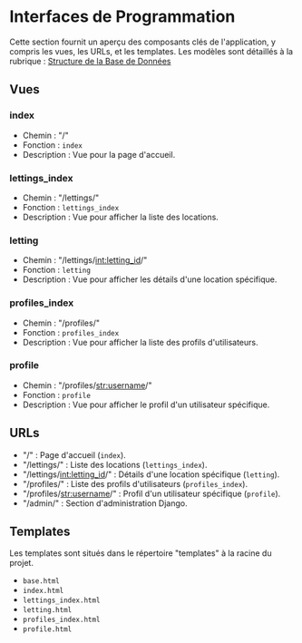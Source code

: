# Interfaces de Programmation

Cette section fournit un aperçu des composants clés de l'application, y compris les vues, les URLs, et les templates.
Les modèles sont détaillés à la rubrique : [Structure de la Base de Données](StructureBaseDeDonnees.md)

## Vues

### index

- Chemin : "/"
- Fonction : `index`
- Description : Vue pour la page d'accueil.

### lettings_index

- Chemin : "/lettings/"
- Fonction : `lettings_index`
- Description : Vue pour afficher la liste des locations.

### letting

- Chemin : "/lettings/<int:letting_id>/"
- Fonction : `letting`
- Description : Vue pour afficher les détails d'une location spécifique.

### profiles_index

- Chemin : "/profiles/"
- Fonction : `profiles_index`
- Description : Vue pour afficher la liste des profils d'utilisateurs.

### profile

- Chemin : "/profiles/<str:username>/"
- Fonction : `profile`
- Description : Vue pour afficher le profil d'un utilisateur spécifique.

## URLs

- "/" : Page d'accueil (`index`).
- "/lettings/" : Liste des locations (`lettings_index`).
- "/lettings/<int:letting_id>/" : Détails d'une location spécifique (`letting`).
- "/profiles/" : Liste des profils d'utilisateurs (`profiles_index`).
- "/profiles/<str:username>/" : Profil d'un utilisateur spécifique (`profile`).
- "/admin/" : Section d'administration Django.

## Templates

Les templates sont situés dans le répertoire "templates" à la racine du projet.

- `base.html`
- `index.html`
- `lettings_index.html`
- `letting.html`
- `profiles_index.html`
- `profile.html`